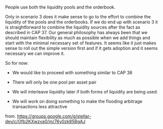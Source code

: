 People use both the liquidity pools and the orderbook.


Only in scenario 3 does it make sense to go to the effort to combine the liquidity of the pools and the orderbooks. If we do end up with scenario 3 it is straightforward to combine the liquidity sources after the fact as described in CAP 37. Our general philosophy has always been that we should maintain flexibility as much as possible when we add things and start with the minimal necessary set of features. It seems like it just makes sense to roll out the simple version first and if it gets adoption and it seems necessary we can improve it.



So for now:

- We would like to proceed with something similar to CAP 38

- There will only be one pool per asset pair

- We will interleave liquidity later if both forms of liquidity are being used. 

- We will work on doing something to make the flooding arbitrage transactions less attractive




from. https://groups.google.com/g/stellar-dev/c/Ofb2KXwzva0/m/76y0zk85BgAJ